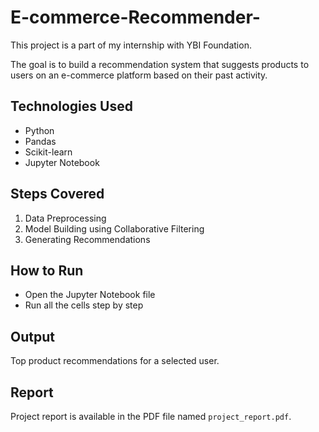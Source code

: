 # E-commerce-Recommender-
This project is a part of my internship with YBI Foundation.

The goal is to build a recommendation system that suggests products to users on an e-commerce platform based on their past activity.

## Technologies Used
- Python
- Pandas
- Scikit-learn
- Jupyter Notebook

## Steps Covered
1. Data Preprocessing
2. Model Building using Collaborative Filtering
3. Generating Recommendations

## How to Run
- Open the Jupyter Notebook file
- Run all the cells step by step

## Output
Top product recommendations for a selected user.

## Report
Project report is available in the PDF file named `project_report.pdf`.
